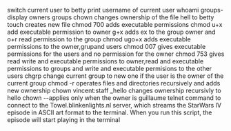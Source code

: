 switch current user to betty
print username of current user
whoami
groups- display owners groups
chown changes ownership of the file hell to betty
touch creates new file
chmod 700 adds executable permissions
chmod u+x add executable permission to owner g+x adds ex to the group owner and o+r read permission to the group
chmod ugo+x adds executable permissions to the owner,grupand users
chmod 007 gives executable permissions for the users and no permission for the owner
chmod 753 gives read write and executable permissions to owner,read and executable permissions to groups and write and executable permisions to the other users
chgrp change current group to new one if the user is the owner of the current group
chmod -r operates files and directories recursively and adds new ownership
chown vincent:staff _hello changes ownership recursivly to hello
chown --applies only when the owner is guillaume
telnet command to connect to the Towel.blinkenlights.nl server, which streams the StarWars IV episode in ASCII art format to the terminal. When you run this script, the episode will start playing in the terminal
